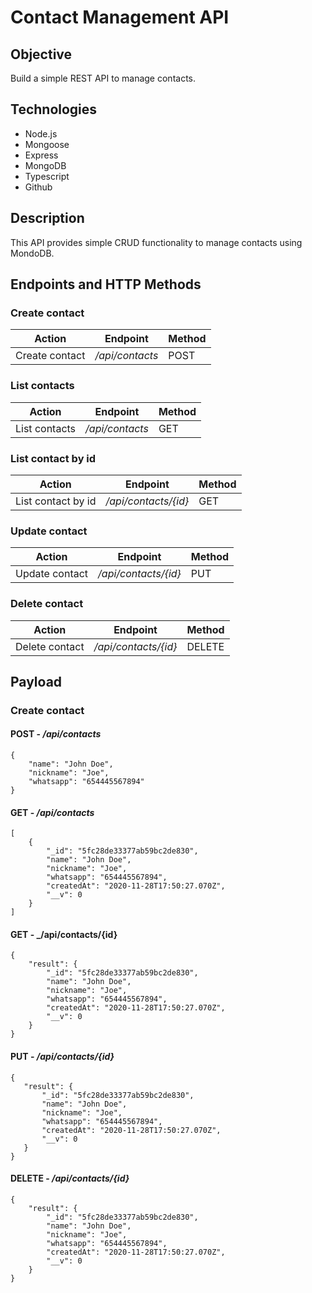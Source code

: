 # Contact Management API
## Objective
Build a simple REST API to manage contacts.
## Technologies
 + Node.js
 + Mongoose
 + Express
 + MongoDB
 + Typescript
 + Github
## Description
This API provides simple CRUD functionality to manage contacts using MondoDB.
## Endpoints and HTTP Methods
 
### Create contact
 **Action** | **Endpoint** | **Method**
 ---------- | ------------ | ----------
 Create contact | _/api/contacts_ | POST
 
### List contacts
 **Action** | **Endpoint** | **Method**
 ---------- | ------------ | ----------
 List contacts | _/api/contacts_ | GET
 
### List contact by id
  **Action** | **Endpoint** | **Method**
  ---------- | ------------ | ----------
  List contact by id | _/api/contacts/{id}_ | GET
  
### Update contact
**Action** | **Endpoint** | **Method**
---------- | ------------ | ----------
Update contact | _/api/contacts/{id}_ | PUT

### Delete contact
**Action** | **Endpoint** | **Method**
---------- | ------------ | ----------
Delete contact | _/api/contacts/{id}_ | DELETE

## Payload
### Create contact
#### POST - _/api/contacts_
    {
        "name": "John Doe",
        "nickname": "Joe",
        "whatsapp": "654445567894"
    }
#### GET - _/api/contacts_
    [
        {
            "_id": "5fc28de33377ab59bc2de830",
            "name": "John Doe",
            "nickname": "Joe",
            "whatsapp": "654445567894",
            "createdAt": "2020-11-28T17:50:27.070Z",
            "__v": 0
        }
    ]
#### GET - _/api/contacts/{id}
    {
        "result": {
            "_id": "5fc28de33377ab59bc2de830",
            "name": "John Doe",
            "nickname": "Joe",
            "whatsapp": "654445567894",
            "createdAt": "2020-11-28T17:50:27.070Z",
            "__v": 0
        }
    }
#### PUT - _/api/contacts/{id}_
    {
       "result": {
           "_id": "5fc28de33377ab59bc2de830",
           "name": "John Doe",
           "nickname": "Joe",
           "whatsapp": "654445567894",
           "createdAt": "2020-11-28T17:50:27.070Z",
           "__v": 0
       }
    }
#### DELETE - _/api/contacts/{id}_
    {
        "result": {
            "_id": "5fc28de33377ab59bc2de830",
            "name": "John Doe",
            "nickname": "Joe",
            "whatsapp": "654445567894",
            "createdAt": "2020-11-28T17:50:27.070Z",
            "__v": 0
        }
    }
 